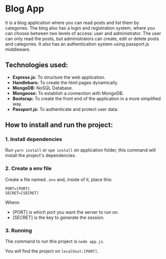 <h1>Blog App</h1>
It is a blog application where you can read posts and list them by categories.
The blog also has a login and registration system, where you can choose between two levels of access: user and administrator.
The user can only read the posts, but administrators can create, edit or delete posts and categories.
It also has an authentication system using passport.js middleware.

<h2>Technologies used:</h2>
<ul>
  <li><b>Express.js:</b> To structure the web application.</li>
  <li><b>Handlebars:</b> To create the html pages dynamically.</li>
  <li><b>MongoDB:</b> NoSQL Database.</li>
  <li><b>Mongoose:</b> To establish a connection with MongoDB.</li>
  <li><b>Bootsrap:</b> To create the front end of the application in a more simplified way.</li>
  <li><b>Passport.js:</b> To authenticate and protect user data.</li>
</ul>

<h2>How to install and run the project:</h2>
<h3>1. Install dependencies</h3>
<p>Run <code>yarn install</code> or <code>npm install</code> on application folder, this command will install the project's dependencies.</p>

<h3>2. Create a env file</h3>
<p>Create a file named <code>.env</code> and, inside of it, place this:</p>
  
    PORT=[PORT]
    SECRET=[SECRET]
  
<p>Where:</p>
  
<ul>
    <li>[PORT] is which port you want the server to run on.</li>
    <li>[SECRET] is the key to generate the session.</li>
</ul>
  
<h3>3. Running</h3>
<p>The command to run this project is <code>node app.js</code>.</p>
<p>You will find the project on <code>localhost:[PORT]</code>.</p>
